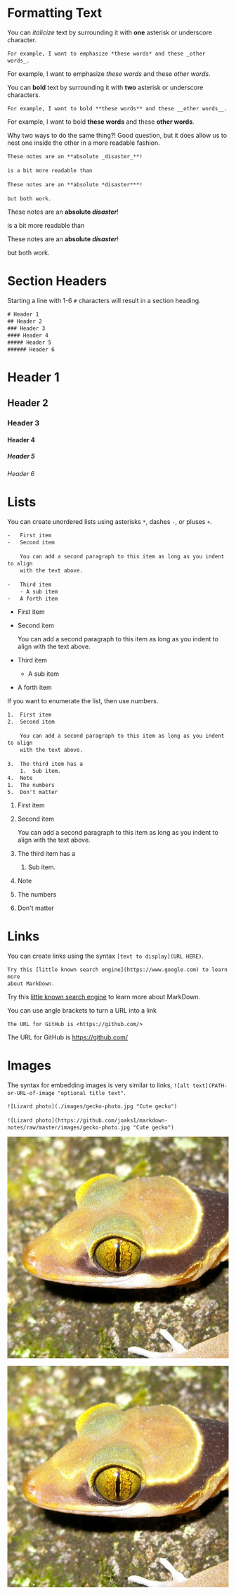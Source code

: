 # Formatting Text

You can *italicize* text by surrounding it with **one** asterisk or underscore
character.

```
For example, I want to emphasize *these words* and these _other words_.
```
For example, I want to emphasize *these words* and these _other words_.

You can **bold** text by surrounding it with **two** asterisk or underscore
characters.
```
For example, I want to bold **these words** and these __other words__.
```
For example, I want to bold **these words** and these __other words__.

Why two ways to do the same thing?! Good question, but it does allow us to
nest one inside the other in a more readable fashion.
```
These notes are an **absolute _disaster_**!

is a bit more readable than

These notes are an **absolute *disaster***!

but both work.
```
These notes are an **absolute _disaster_**!

is a bit more readable than

These notes are an **absolute *disaster***!

but both work.


# Section Headers

Starting a line with 1-6 `#` characters will result in a section heading.

```
# Header 1
## Header 2
### Header 3
#### Header 4
##### Header 5
###### Header 6
```

# Header 1
## Header 2
### Header 3
#### Header 4
##### Header 5
###### Header 6


# Lists

You can create unordered lists using asterisks `*`, dashes `-`, or pluses `+`.

```
-   First item
-   Second item

    You can add a second paragraph to this item as long as you indent to align
    with the text above.

-   Third item
    - A sub item
-   A forth item
```
-   First item
-   Second item

    You can add a second paragraph to this item as long as you indent to align
    with the text above.

-   Third item
    - A sub item
-   A forth item

If you want to enumerate the list, then use numbers.
```
1.  First item
2.  Second item

    You can add a second paragraph to this item as long as you indent to align
    with the text above.
    
3.  The third item has a
    1.  Sub item.
4.  Note
1.  The numbers
5.  Don't matter
```
1.  First item
2.  Second item

    You can add a second paragraph to this item as long as you indent to align
    with the text above.
    
3.  The third item has a
    1.  Sub item.
4.  Note
1.  The numbers
5.  Don't matter


# Links

You can create links using the syntax `[text to display](URL HERE)`.

```
Try this [little known search engine](https://www.google.com) to learn more
about MarkDown.
```
Try this [little known search engine](https://www.google.com) to learn more
about MarkDown.

You can use angle brackets to turn a URL into a link
```
The URL for GitHub is <https://github.com/>
```
The URL for GitHub is <https://github.com/>

# Images

The syntax for embedding images is very similar to links, `![alt
text](PATH-or-URL-of-image "optional title text"`.
```
![Lizard photo](./images/gecko-photo.jpg "Cute gecko")

![Lizard photo](https://github.com/joaks1/markdown-notes/raw/master/images/gecko-photo.jpg "Cute gecko")
```
![Lizard photo](./images/gecko-photo.jpg "Cute gecko")

![Lizard photo](https://github.com/joaks1/markdown-notes/raw/master/images/gecko-photo.jpg "Cute gecko")
